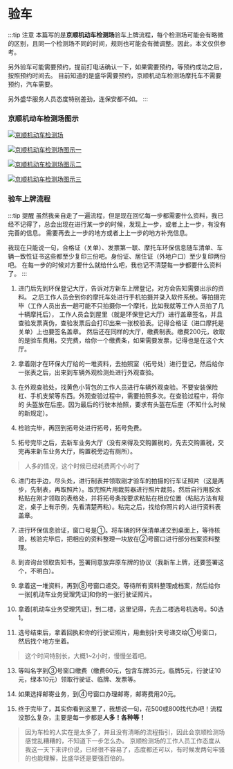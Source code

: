 # 验车

:::tip 注意
本篇写的是**京顺机动车检测场**验车上牌流程，每个检测场可能会有略微的区别，且同一个检测场不同的时间，规则也可能会有微调整。因此，本文仅供参考。

另外验车可能需要预约，提前打电话确认一下，如果需要预约，等预约成功之后，按照预约时间去。
目前知道的是盛华需要预约，京顺机动车检测场摩托车不需要预约，汽车需要。

另外盛华服务人员态度特别差劲，连保安都不如。
:::

### 京顺机动车检测场图示

[![京顺机动车检测场](https://ae01.alicdn.com/kf/HTB19WZtNkvoK1RjSZFDq6xY3pXaJ.jpg)](https://ae01.alicdn.com/kf/HTB19WZtNkvoK1RjSZFDq6xY3pXaJ.jpg)

[![京顺机动车检测场图示一](https://ae01.alicdn.com/kf/HTB1x4UnNkPoK1RjSZKbq6x1IXXaY.jpg)](https://ae01.alicdn.com/kf/HTB1x4UnNkPoK1RjSZKbq6x1IXXaY.jpg)

[![京顺机动车检测场图示二](https://ae01.alicdn.com/kf/HTB1D4AjNirpK1RjSZFhq6xSdXXae.jpg)](https://ae01.alicdn.com/kf/HTB1D4AjNirpK1RjSZFhq6xSdXXae.jpg)

[![京顺机动车检测场图示三](https://ae01.alicdn.com/kf/HTB1zgwMNhnaK1RjSZFtq6zC2VXa4.jpg)](https://ae01.alicdn.com/kf/HTB1zgwMNhnaK1RjSZFtq6zC2VXa4.jpg)

### 验车上牌流程

:::tip 提醒
虽然我亲自走了一遍流程，但是现在回忆每一步都需要什么资料，我已经不记得了，总会出现在进行某一步的时候，发现上一步，或者上上一步，有没有完善的信息。
需要再去上一步的地方或者上上一步的地方补充信息。

我现在只能说一句，合格证（关单）、发票第一联、摩托车环保信息随车清单、车辆一致性证书这些都至少复印三份吧。身份证、居住证（外地户口）至少复印两份吧。
在每一步的时候对方要什么就给什么吧，我也记不清楚每一步都要什么资料了。
:::

1. 进门后先到环保登记大厅，告诉对方新车上牌登记，对方会告知需要出示的资料。
之后工作人员会到你的摩托车处进行手机拍摄并录入软件系统。等拍摄完毕（工作人员出去一趟可能不只拍摄你一个摩托，比如我就等工作人员拍了几十辆摩托后），
工作人员会到屋里（就是环保登记大厅）进行盖章签名，并且查验发票真伪，查验发票后会打印出来一张校验表。记得合格证（进口摩托是关单）上也要签名盖章。
然后还在同样的大厅，缴费制表。缴费200元，收取的是验车费用。交完费，给你一个缴费条，如果需要发票，记得也是在这个大厅。

2. 拿着刚才在环保大厅给的一堆资料，去拍照室（拓号处）进行登记，然后给你一张表之后，出来到车辆外观检测处进行外观查验。

3. 在外观查验处，找黄色小背包的工作人员进行车辆外观查验。不要安装保险杠、手机支架等东西。外观查验过程中，需要拍照多次。在查验过程中，将你的
头盔放在后座。因为最后的行驶本拍照，要求有头盔在后座（不知什么时候的新规定）。

4. 检验完毕，再回到拓号处进行拓号，拓号免费。

5. 拓号完毕之后，去新车业务大厅（没有来得及交购置税的，先去交购置税，交完再来新车业务大厅，购置税旁边有厕所）。

> 人多的情况，这个时候已经耗费两个小时了

6. 进门右手边，尽头处，进行制表并领取刚才验车的拍摄的行车证照片（这是两步，先制表，再取照片）。取完照片用裁剪器进行照片裁剪。然后自行用胶水
粘贴在刚才领取的表格处，并将拓号条按要求粘贴在相应位置（粘贴方法有规定，桌子上有示例，先看清楚再粘）。粘完之后，找给你照片的人进行资料表盖章。

7. 进行环保信息验证，窗口号是①。将车辆的环保清单递交到桌面上，等待核验，核验完毕后，把相应的资料整理一块放在②号窗口进行部分档案资料整理。

8. 到咨询台领取告知书，签署同意放弃原车牌的协议（我新车上牌，还要签署这个，不明白）。

9. 拿着这一堆资料，再到⑧号窗口递交。等待所有资料整理成档案，然后给你一张[机动车业务受理凭证]和你的一张行驶证照片。

10. 拿着[机动车业务受理凭证]，到二楼，这里记得，先去二楼选号机选号。50选1。

11. 选号结束后，拿着回执和你的行驶证照片，用曲别针夹号递交给①号窗口，然后找个地方坐着。

> 这个时间特别长，大概1~2小时，慢慢坐着吧。

13. 等叫名字到③号窗口缴费（缴费60元，包含车牌35元，临牌5元，行驶证10元，绿本10元）领取行驶证、临牌、发票等。

14. 如果选择邮寄业务，到④号窗口办理邮寄，邮寄费用20元。

15. 终于完毕了，其实你看到这里了，我想说一句，花500或800找代办吧！流程没那么复杂，主要是每一步都是**人多！各种等！**

> 因为车检的人实在是太多了，并且没有清晰的流程指引，因此会京顺检测场感觉乱糟糟的，不知道下一步怎么办。
> 京顺检测场的工作人员工作态度从我这一天下来评价说，已经很不容易了，态度都还可以，有时候发两句牢骚的也能理解，比盛华还是要强百倍的。

